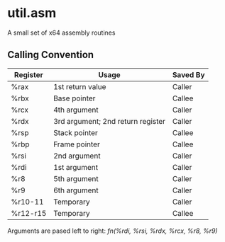 # util.asm
A small set of x64 assembly routines

## Calling Convention

Register | Usage | Saved By
---------|-------|---------------
%rax | 1st return value | Caller
%rbx | Base pointer | Callee
%rcx | 4th argument | Caller
%rdx | 3rd argument; 2nd return register| Caller
%rsp | Stack pointer | Callee
%rbp | Frame pointer | Callee
%rsi | 2nd argument | Caller
%rdi | 1st argument | Caller
%r8 | 5th argument | Caller
%r9 | 6th argument | Caller
%r10-11 | Temporary | Caller
%r12-r15 | Temporary |  Callee

Arguments are pased left to right:  _fn(%rdi, %rsi, %rdx, %rcx, %r8, %r9)_
